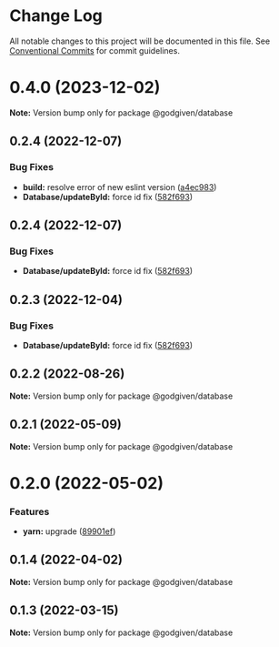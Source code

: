 # Change Log

All notable changes to this project will be documented in this file.
See [Conventional Commits](https://conventionalcommits.org) for commit guidelines.

# 0.4.0 (2023-12-02)

**Note:** Version bump only for package @godgiven/database

## 0.2.4 (2022-12-07)

### Bug Fixes

* **build:** resolve error of new eslint version ([a4ec983](https://github.com/godgiven-project/typeServerLib/commit/a4ec983a2720c6caca5777f1a26ddb2a38771d6f))
* **Database/updateById:** force id fix ([582f693](https://github.com/godgiven-project/typeServerLib/commit/582f693a6a12a3fc1adda2120cd141a59858178a))

## 0.2.4 (2022-12-07)

### Bug Fixes

* **Database/updateById:** force id fix ([582f693](https://github.com/godgiven-project/typeServerLib/commit/582f693a6a12a3fc1adda2120cd141a59858178a))

## 0.2.3 (2022-12-04)

### Bug Fixes

* **Database/updateById:** force id fix ([582f693](https://github.com/godgiven-project/typeServerLib/commit/582f693a6a12a3fc1adda2120cd141a59858178a))

## 0.2.2 (2022-08-26)

**Note:** Version bump only for package @godgiven/database

## 0.2.1 (2022-05-09)

**Note:** Version bump only for package @godgiven/database

# 0.2.0 (2022-05-02)

### Features

* **yarn:** upgrade ([89901ef](https://github.com/godgiven-project/typeServerLib/commit/89901efe18fb73d05f28224c9bf54e428eab0625))

## 0.1.4 (2022-04-02)

**Note:** Version bump only for package @godgiven/database

## 0.1.3 (2022-03-15)

**Note:** Version bump only for package @godgiven/database
